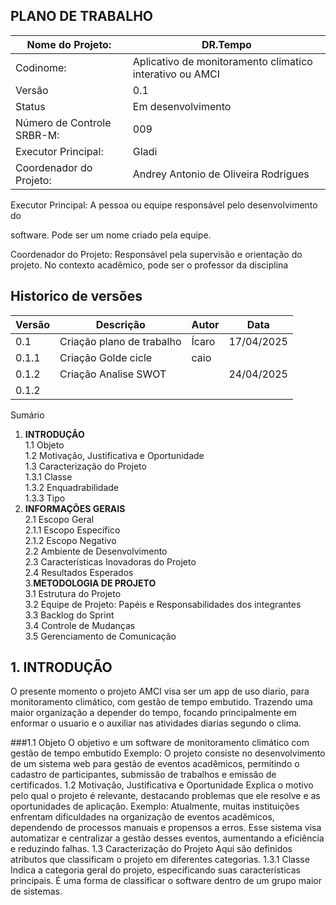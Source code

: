 ## **PLANO DE TRABALHO**
|Nome do Projeto:| DR.Tempo| 
|----------|------------|
| Codinome: | Aplicativo de monitoramento climatico interativo ou AMCI|
|Versão|0.1|
|Status|Em desenvolvimento|
|Número de Controle SRBR-M:|009|
|Executor Principal:|Gladi|
|Coordenador do Projeto:|Andrey Antonio de Oliveira Rodrigues|


Executor Principal: A pessoa ou equipe responsável pelo desenvolvimento do

software. Pode ser um nome criado pela equipe.

Coordenador do Projeto: Responsável pela supervisão e orientação do projeto. No
contexto acadêmico, pode ser o professor da disciplina

##  **Historico de versões** 

| **Versão** | **Descrição** | **Autor** | **Data**|
|-----|-----|------|-----|
|  0.1  | Criação plano de  trabalho | Ícaro   | 17/04/2025 |
| 0.1.1| Criação Golde cicle| caio ||
| 0.1.2| Criação Analise SWOT| |24/04/2025|
| 0.1.2| | ||
Sumário
1. **INTRODUÇÃO** <br>
1.1 Objeto <br>
1.2 Motivação, Justificativa e Oportunidade <br>
1.3 Caracterização do Projeto <br>
1.3.1 Classe <br>
1.3.2 Enquadrabilidade <br>
1.3.3 Tipo <br>
2. **INFORMAÇÕES GERAIS** <br>
2.1 Escopo Geral <br>
2.1.1 Escopo Específico <br>
2.1.2 Escopo Negativo <br>
2.2 Ambiente de Desenvolvimento <br>
2.3 Características Inovadoras do Projeto <br>
2.4 Resultados Esperados <br>
3.**METODOLOGIA DE PROJETO**<br>
3.1 Estrutura do Projeto  <br>
3.2 Equipe de Projeto: Papéis e Responsabilidades dos integrantes <br>
3.3 Backlog do Sprint <br>
3.4 Controle de Mudanças<br>
3.5 Gerenciamento de Comunicação<br>

  ## 1. INTRODUÇÃO
  
O presente momento o projeto AMCI visa ser um app de uso diario, para monitoramento climático,
com gestão de tempo embutido. Trazendo uma maior organização a depender do tempo, focando 
principalmente em enformar o usuario e o auxiliar nas atividades diarias segundo o clima.<br>

###1.1 Objeto
O objetivo e um software de monitoramento climático com gestão de tempo embutido
Exemplo:
O projeto consiste no desenvolvimento de um sistema web para gestão de eventos
acadêmicos, permitindo o cadastro de participantes, submissão de trabalhos e emissão de
certificados.
1.2 Motivação, Justificativa e Oportunidade
Explica o motivo pelo qual o projeto é relevante, destacando problemas que ele resolve e
as oportunidades de aplicação.
Exemplo:
Atualmente, muitas instituições enfrentam dificuldades na organização de eventos
acadêmicos, dependendo de processos manuais e propensos a erros. Esse sistema visa
automatizar e centralizar a gestão desses eventos, aumentando a eficiência e reduzindo falhas.
1.3 Caracterização do Projeto
Aqui são definidos atributos que classificam o projeto em diferentes categorias.
1.3.1 Classe
Indica a categoria geral do projeto, especificando suas características principais. É uma
forma de classificar o software dentro de um grupo maior de sistemas.

